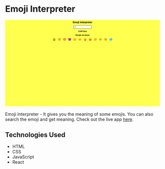# Emoji Interpreter

![App Image](https://github.com/iajaymk/neog-mark8/blob/main/mark8.png)

Emoji Interpreter - It gives you the meaning of some emojis. You can also search the emoji and get meaning. Check out the live app [here](https://ntbud2.csb.app/).

## Technologies Used
- HTML
- CSS
- JavaScript
- React
